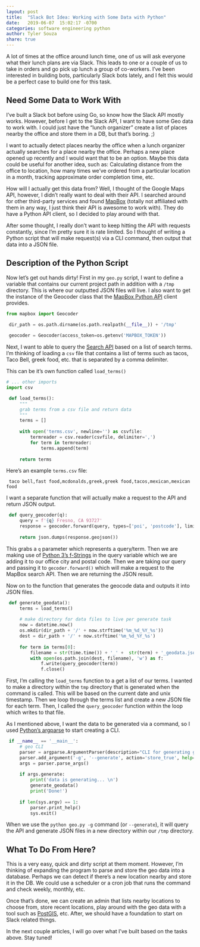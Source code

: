 ```yaml
---
layout: post
title:  "Slack Bot Idea: Working with Some Data with Python"
date:   2019-06-07  15:02:17 -0700
categories: software engineering python
author: Tyler Souza
share: true
---
```


A lot of times at the office around lunch time, one of us will ask everyone what their lunch plans are via Slack. This leads to one or a couple of us to take in orders and go pick up lunch a group of co-workers.  I’ve been interested in building bots, particularly Slack bots lately, and I felt this would be a perfect case to build one for this task. 


## Need Some Data to Work With
I’ve built a Slack bot before using Go, so know how the Slack API mostly works. However, before I get to the Slack API, I want to have some Geo data to work with. I could just have the “lunch organizer” create a list of places nearby the office and store them in a DB, but that’s boring. ;) 

I want to actually detect places nearby the office when a lunch organizer actually searches for a place nearby the office. Perhaps a new place opened up recently and I would want that to be an option. Maybe this data could be useful for another idea, such as: Calculating distance from the office to location, how many times we’ve ordered from a particular location in a month, tracking approximate order completion time, etc. 

How will I actually get this data from? Well, I thought of the Google Maps API, however, I didn’t really want to deal with their API. I searched around for other third-party services and found [MapBox](https://www.mapbox.com/) (totally not affiliated with them in any way, I just think their API is awesome to work with). They do have a Python API client, so I decided to play around with that. 

After some thought, I really don’t want to keep hitting the API with requests constantly, since I’m pretty sure it is rate limited. So I thought of writing a Python script that will make request(s) via a CLI command, then output that data into a JSON file. 

## Description of the Python Script
Now let’s get out hands dirty! First in my `geo.py` script, I want to define a variable that contains our current project path in addition with a `/tmp` directory. This is where our outputted JSON files will live.  I also want to get the instance of the Geocoder class that the [MapBox Python API](https://github.com/mapbox/mapbox-sdk-py) client provides.

```python
from mapbox import Geocoder

 dir_path = os.path.dirname(os.path.realpath(__file__)) + '/tmp'
 
 geocoder = Geocoder(access_token=os.getenv('MAPBOX_TOKEN'))
```

Next, I want to able to query the [Search API](https://docs.mapbox.com/api/search/) based on a list of search terms. I’m thinking of loading a `csv` file that contains a list of terms such as tacos, Taco Bell, greek food, etc. that is separated by a comma delimiter.

This can be it’s own function called `load_terms()`

```python
# ... other imports 
import csv

 def load_terms():
     """
     grab terms from a csv file and return data
     """
     terms = []
 
     with open('terms.csv', newline='') as csvfile:
         termreader = csv.reader(csvfile, delimiter=',')
         for term in termreader:
             terms.append(term)
 
     return terms
```

Here’s an example  `terms.csv`  file:

```csv
 taco bell,fast food,mcdonalds,greek,greek food,tacos,mexican,mexican food
```

I want a separate function that will actually make a request to the API and return JSON output.

```python
 def query_geocoder(q):
     query = f'{q} Fresno, CA 93727'
     response = geocoder.forward(query, types=['poi', 'postcode'], limit=10)
 
     return json.dumps(response.geojson())
```

This grabs a `q` parameter which represents a query/term. Then we are making use of [Python 3’s f-Strings](https://realpython.com/python-f-strings/) in the query variable which we are adding it to our office city and postal code. Then we are taking our query and passing it to `gecoder.forward()` which will make a request to the MapBox search API. Then we are returning the JSON result.

Now on to the function that generates the geocode data and outputs it into JSON files. 

```python
 def generate_geodata():
     terms = load_terms()
 
     # make directory for data files to live per generate task
     now = datetime.now()
     os.mkdir(dir_path + '/' + now.strftime('%m_%d_%Y_%s'))
     dest = dir_path + '/' + now.strftime('%m_%d_%Y_%s')
 
     for term in terms[0]:
         filename = str(time.time()) + '_' +  str(term) + '_geodata.json'
         with open(os.path.join(dest, filename), 'w') as f:
             f.write(query_geocoder(term))
             f.close()
```

First, I’m calling the `load_terms` function to a get a list of our terms.  I wanted to make a directory within the `tmp` directory that is generated when the command is called. This will be based on the current date and unix timestamp. Then we loop through the terms list and create a new JSON file for each term. Then, I called the `query_geocoder` function within the loop which writes to that file. 

As I mentioned above, I want the data to be generated via a command, so I used [Python’s argparse](https://docs.python.org/3/library/argparse.html) to start creating a CLI. 

```python
 if __name__ == '__main__':
     # geo CLI
     parser = argparse.ArgumentParser(description="CLI for generating geo data")
     parser.add_argument('-g', '--generate', action='store_true', help='generates geo data')
     args = parser.parse_args()
 
     if args.generate:
         print('data is generating... \n')
         generate_geodata()
         print('Done!')
 
     if len(sys.argv) == 1:
         parser.print_help()
         sys.exit()
````

When we use the `python geo.py -g`  command (or `--generate`), it will query the API and generate JSON files in a new directory within our `/tmp` directory.

## What To Do From Here?
This is a very easy, quick and dirty script at them moment. However, I’m thinking of expanding the program to parse and store the geo data into a database. Perhaps we can detect if there’s a new location nearby and store it in the DB. We could use a scheduler or a cron job that runs the command and check weekly, monthly, etc. 

Once that’s done, we can create an admin that lists nearby locations to choose from, store recent locations, play around with the geo data with a tool such as [PostGIS](https://postgis.net/), etc. After, we should have a foundation to start on Slack related things. 

In the next couple articles, I will go over what I’ve built based on the tasks above. Stay tuned!